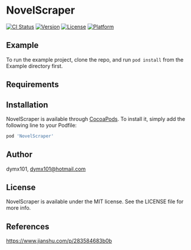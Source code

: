 # NovelScraper

[![CI Status](https://img.shields.io/travis/dymx101/NovelScraper.svg?style=flat)](https://travis-ci.org/dymx101/NovelScraper)
[![Version](https://img.shields.io/cocoapods/v/NovelScraper.svg?style=flat)](https://cocoapods.org/pods/NovelScraper)
[![License](https://img.shields.io/cocoapods/l/NovelScraper.svg?style=flat)](https://cocoapods.org/pods/NovelScraper)
[![Platform](https://img.shields.io/cocoapods/p/NovelScraper.svg?style=flat)](https://cocoapods.org/pods/NovelScraper)

## Example

To run the example project, clone the repo, and run `pod install` from the Example directory first.

## Requirements

## Installation

NovelScraper is available through [CocoaPods](https://cocoapods.org). To install
it, simply add the following line to your Podfile:

```ruby
pod 'NovelScraper'
```

## Author

dymx101, dymx101@hotmail.com

## License

NovelScraper is available under the MIT license. See the LICENSE file for more info.

## References

https://www.jianshu.com/p/283584683b0b

